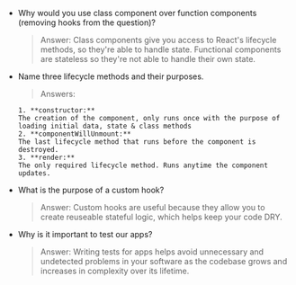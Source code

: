- Why would you use class component over function components (removing hooks from the question)?

   > Answer: Class components give you access to React's lifecycle methods, so they're able to handle state. Functional components are stateless so they're not able to handle their own state.


- Name three lifecycle methods and their purposes.

   > Answers: 

      1. **constructor:**
      The creation of the component, only runs once with the purpose of loading initial data, state & class methods
      2. **componentWillUnmount:**
      The last lifecycle method that runs before the component is destroyed.
      3. **render:**
      The only required lifecycle method. Runs anytime the component updates.

- What is the purpose of a custom hook?

   > Answer: Custom hooks are useful because they allow you to create reuseable stateful logic, which helps keep your code DRY.

- Why is it important to test our apps?

   > Answer: Writing tests for apps helps avoid unnecessary and undetected problems in your software as the codebase grows and increases in complexity over its lifetime.
